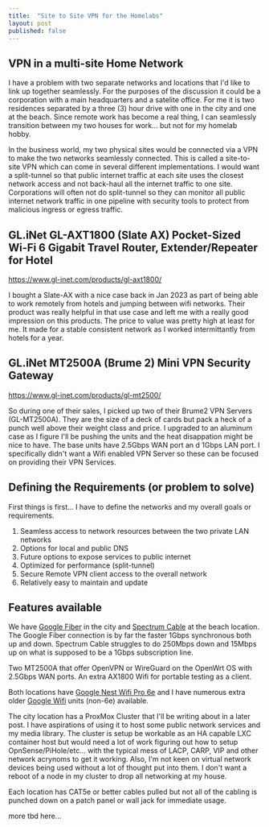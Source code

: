 ```yaml
---
title:  "Site to Site VPN for the Homelabs"
layout: post
published: false
---
```


## VPN in a multi-site Home Network

I have a problem with two separate networks and locations that I'd like to link up together seamlessly. For the purposes of the discussion it could be a corporation with a main headquarters and a satelite office. For me it is two residences separated by a three (3) hour drive with one in the city and one at the beach. Since remote work has become a real thing, I can seamlessly transition between my two houses for work... but not for my homelab hobby.

In the business world, my two physical sites would be connected via a VPN to make the two networks seamlessly connected. This is called a site-to-site VPN which can come in several different implementations. I would want a split-tunnel so that public internet traffic at each site uses the closest network access and not back-haul all the internet traffic to one site. Corporations will often not do split-tunnel so they can monitor all public internet network traffic in one pipeline with security tools to protect from malicious ingress or egress traffic.

## GL.iNet GL-AXT1800 (Slate AX) Pocket-Sized Wi-Fi 6 Gigabit Travel Router, Extender/Repeater for Hotel

https://www.gl-inet.com/products/gl-axt1800/

I bought a Slate-AX with a nice case back in Jan 2023 as part of being able to work remotely from hotels and jumping between wifi networks. Their product was really helpful in that use case and left me with a really good impression on this products. The price to value was pretty high at least for me. It made for a stable consistent network as I worked intermittantly from hotels for a year.

## GL.iNet MT2500A (Brume 2) Mini VPN Security Gateway

https://www.gl-inet.com/products/gl-mt2500/

So during one of their sales, I picked up two of their Brume2 VPN Servers (GL-MT2500A). They are the size of a deck of cards but pack a heck of a punch well above their weight class and price. I upgraded to an aluminum case as I figure I'll be pushing the units and the heat disappation might be nice to have. The base units have 2.5Gbps WAN port an d 1Gbps LAN port. I specifically didn't want a Wifi enabled VPN Server so these can be focused on providing their VPN Services.

## Defining the Requirements (or problem to solve)

First things is first... I have to define the networks and my overall goals or requirements.

1. Seamless access to network resources between the two private LAN networks
2. Options for local and public DNS
3. Future options to expose services to public internet
4. Optimized for performance (split-tunnel)
5. Secure Remote VPN client access to the overall network
6. Relatively easy to maintain and update

## Features available

We have [Google Fiber](https://fiber.google.com/cities/triangle/) in the city and [Spectrum Cable](https://www.spectrum.com) at the beach location. The Google Fiber connection is by far the faster 1Gbps synchronous both up and down. Spectrum Cable struggles to do 250Mbps down and 15Mbps up on what is supposed to be a 1Gbps subscription line.

Two MT2500A that offer OpenVPN or WireGuard on the OpenWrt OS with 2.5Gbps WAN ports. An extra AX1800 Wifi for portable testing as a client.

Both locations have [Google Nest Wifi Pro 6e](https://store.google.com/us/product/nest_wifi_pro) and I have numerous extra older [Google Wifi](https://www.amazon.com/Google-WiFi-system-3-Pack-replacement/dp/B01MAW2294) units (non-6e) available.

The city location has a ProxMox Cluster that I'll be writing about in a later post. I have aspirations of using it to host some public network services and my media library. The cluster is setup be workable as an HA capable LXC container host but would need a lot of work figuring out how to setup OpnSense/PiHole/etc... with the typical mess of LACP, CARP, VIP and other network acrynoms to get it working. Also, I'm not keen on virtual network devices being used without a lot of thought put into them. I don't want a reboot of a node in my cluster to drop all networking at my house.

Each location has CAT5e or better cables pulled but not all of the cabling is punched down on a patch panel or wall jack for immediate usage.

more tbd here...

